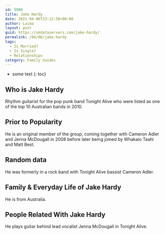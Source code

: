 ```yaml
---
id: 5980
title: Jake Hardy
date: 2021-04-06T23:12:58+00:00
author: Laima
layout: post
guid: https://ukdataservers.com/jake-hardy/
permalink: /04/06/jake-hardy
tags:
  - Is Married?
  - Is Single?
  - Relationships
category: Family Guides
---
```


* some text
{: toc}


## Who is Jake Hardy
                  
                  
                  
Rhythm guitarist for the pop punk band Tonight Alive who were listed as one of the top 10 Australian bands in 2010.
                  
              
            
              
            
                
                
                
## Prior to Popularity
                  
                  
                  
He is an original member of the group, coming together with Cameron Adler and Jenna McDougall in 2008 before later being joined by Whakaio Taahi and Matt Best.
                  
              
            
              
            
                
                
                
## Random data
                  
                  
                  
He was formerly in a rock band with Tonight Alive bassist Cameron Adler.
                  
              
            
              
            
                
                
                
## Family & Everyday Life of Jake Hardy
                  
                  
                  
He is from Australia.
                  
              
            
              
            
                
                
                
## People Related With Jake Hardy
                  
                  
                  
He plays guitar behind lead vocalist Jenna McDougall in Tonight Alive.
                  
              
            
              
            
                
              
            
              
              
            
            
              
            
          
          
          